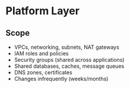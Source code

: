 # Platform Layer

## Scope

- VPCs, networking, subnets, NAT gateways
- IAM roles and policies
- Security groups (shared across applications)
- Shared databases, caches, message queues
- DNS zones, certificates
- Changes infrequently (weeks/months)